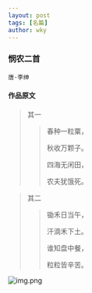 ```yaml
---
layout: post
tags: [名篇]
author: wky
---
```


### 悯农二首
&#8203;``唐·李绅``&#8203;
#### 作品原文

>其一
>> 春种一粒粟，
>>
>> 秋收万颗子。
>> 
>> 四海无闲田，
>> 
>> 农夫犹饿死。

>其二
>> 锄禾日当午，
>>
>> 汗滴禾下土。
>>
>> 谁知盘中餐，
>>
>> 粒粒皆辛苦。

![img.png](https://xintd.github.io/wky/images/wky/img.png)
